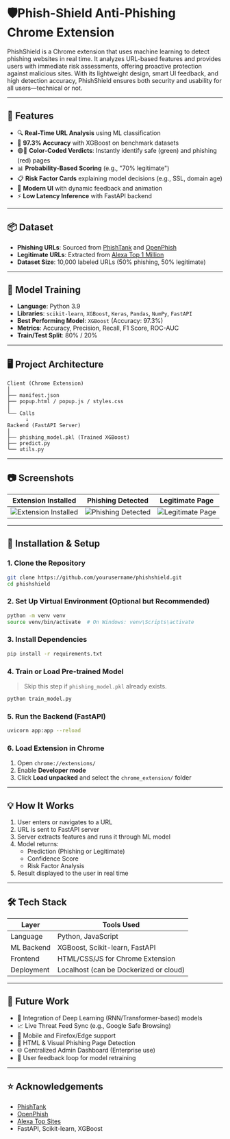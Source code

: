 # 🛡️Phish-Shield Anti-Phishing Chrome Extension

PhishShield is a Chrome extension that uses machine learning to detect phishing websites in real time. It analyzes URL-based features and provides users with immediate risk assessments, offering proactive protection against malicious sites. With its lightweight design, smart UI feedback, and high detection accuracy, PhishShield ensures both security and usability for all users—technical or not.

---

## 🚀 Features

- 🔍 **Real-Time URL Analysis** using ML classification
- 🎯 **97.3% Accuracy** with XGBoost on benchmark datasets
- 🟢🔴 **Color-Coded Verdicts**: Instantly identify safe (green) and phishing (red) pages
- 📊 **Probability-Based Scoring** (e.g., "70% legitimate")
- 📋 **Risk Factor Cards** explaining model decisions (e.g., SSL, domain age)
- 🎨 **Modern UI** with dynamic feedback and animation
- ⚡ **Low Latency Inference** with FastAPI backend

---

## 📦 Dataset

- **Phishing URLs**: Sourced from [PhishTank](https://phishtank.org/) and [OpenPhish](https://openphish.com/)
- **Legitimate URLs**: Extracted from [Alexa Top 1 Million](https://www.alexa.com/topsites)
- **Dataset Size**: 10,000 labeled URLs (50% phishing, 50% legitimate)

---

## 🧠 Model Training

- **Language**: Python 3.9
- **Libraries**: `scikit-learn`, `XGBoost`, `Keras`, `Pandas`, `NumPy`, `FastAPI`
- **Best Performing Model**: `XGBoost` (Accuracy: 97.3%)
- **Metrics**: Accuracy, Precision, Recall, F1 Score, ROC-AUC
- **Train/Test Split**: 80% / 20%

---

## 🖥️ Project Architecture

```
Client (Chrome Extension)
│
├── manifest.json
├── popup.html / popup.js / styles.css
│
└── Calls
      ↓
Backend (FastAPI Server)
│
├── phishing_model.pkl (Trained XGBoost)
├── predict.py
└── utils.py
```

---

## 📷 Screenshots

| Extension Installed | Phishing Detected | Legitimate Page |
|---------------------|-------------------|------------------|
| ![Extension Installed](https://github.com/user-attachments/assets/daebf220-6ff9-407c-b330-dc5adbff94df) | ![Phishing Detected](https://github.com/user-attachments/assets/438fedd8-f623-4f70-a9b7-a8d6fff58c98) | ![Legitimate Page](https://github.com/user-attachments/assets/c7db5e14-be6b-4f7e-ba35-65aaea9960cd) |


---

## 🔧 Installation & Setup

### 1. Clone the Repository

```bash
git clone https://github.com/yourusername/phishshield.git
cd phishshield
```

### 2. Set Up Virtual Environment (Optional but Recommended)

```bash
python -m venv venv
source venv/bin/activate  # On Windows: venv\Scripts\activate
```

### 3. Install Dependencies

```bash
pip install -r requirements.txt
```

### 4. Train or Load Pre-trained Model

> Skip this step if `phishing_model.pkl` already exists.

```bash
python train_model.py
```

### 5. Run the Backend (FastAPI)

```bash
uvicorn app:app --reload
```

### 6. Load Extension in Chrome

1. Open `chrome://extensions/`
2. Enable **Developer mode**
3. Click **Load unpacked** and select the `chrome_extension/` folder

---

## 💡 How It Works

1. User enters or navigates to a URL
2. URL is sent to FastAPI server
3. Server extracts features and runs it through ML model
4. Model returns:
   - Prediction (Phishing or Legitimate)
   - Confidence Score
   - Risk Factor Analysis
5. Result displayed to the user in real time

---

## 🛠️ Tech Stack

| Layer        | Tools Used                             |
|--------------|----------------------------------------|
| Language     | Python, JavaScript                     |
| ML Backend   | XGBoost, Scikit-learn, FastAPI         |
| Frontend     | HTML/CSS/JS for Chrome Extension       |
| Deployment   | Localhost (can be Dockerized or cloud) |

---

## 🔮 Future Work

- 🧠 Integration of Deep Learning (RNN/Transformer-based) models
- 📈 Live Threat Feed Sync (e.g., Google Safe Browsing)
- 📱 Mobile and Firefox/Edge support
- 🧾 HTML & Visual Phishing Page Detection
- 🌐 Centralized Admin Dashboard (Enterprise use)
- 🔁 User feedback loop for model retraining

---


## ⭐ Acknowledgements

- [PhishTank](https://phishtank.org/)
- [OpenPhish](https://openphish.com/)
- [Alexa Top Sites](https://www.alexa.com/topsites)
- FastAPI, Scikit-learn, XGBoost
